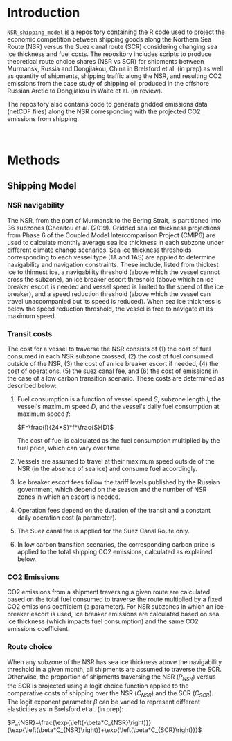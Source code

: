 <!-------------------------->
<!-------------------------->
# <a name="Introduction"></a>Introduction
<!-------------------------->
<!-------------------------->

`NSR_shipping_model` is a repository containing the R code used to project the economic competition between shipping goods along the Northern Sea Route (NSR) versus the Suez canal route (SCR) considering changing sea ice thickness and fuel costs. The repository includes scripts to produce theoretical route choice shares (NSR vs SCR) for shipments between Murmansk, Russia and Dongjiakou, China in Brelsford et al. (in prep) as well as quantity of shipments, shipping traffic along the NSR, and resulting CO2 emissions from the case study of shipping oil produced in the offshore Russian Arctic to Dongjiakou in Waite et al. (in review). 


The repository also contains code to generate gridded emissions data (netCDF files) along the NSR corresponding with the projected CO2 emissions from shipping.

<br>

<!-------------------------->
<!-------------------------->
# <a name="Methods"></a>Methods
<!-------------------------->
<!-------------------------->

## Shipping Model

### NSR navigability
The NSR, from the port of Murmansk to the Bering Strait, is partitioned into 36 subzones (Cheaitou et al. (2019). Gridded sea ice thickness projections from Phase 6 of the Coupled Model Intercomparison Project (CMIP6) are used to calculate monthly average sea ice thickness in each subzone under different climate change scenarios. Sea ice thickness thresholds corresponding to each vessel type (1A and 1AS) are applied to determine navigability and navigation constraints. These include, listed from thickest ice to thinnest ice, a navigability threshold (above which the vessel cannot cross the subzone), an ice breaker escort threshold (above which an ice breaker escort is needed and vessel speed is limited to the speed of the ice breaker), and a speed reduction threshold (above which the vessel can travel unaccompanied but its speed is reduced). When sea ice thickness is below the speed reduction threshold, the vessel is free to navigate at its maximum speed.

### Transit costs
The cost for a vessel to traverse the NSR consists of (1) the cost of fuel consumed in each NSR subzone crossed, (2) the cost of fuel consumed outside of the NSR, (3) the cost of an ice breaker escort if needed, (4) the cost of operations, (5) the suez canal fee, and (6) the cost of emissions in the case of a low carbon transition scenario. These costs are determined as described below:
1. Fuel consumption is a function of vessel speed $`S`$, subzone length $`l`$, the vessel's maximum speed $`D`$, and the vessel's daily fuel consumption at maximum speed $`f`$:
   
   $`F=\frac{l}{24*S}*f*\frac{S}{D}`$

   The cost of fuel is calculated as the fuel consumption multiplied by the fuel price, which can vary over time.
   
3. Vessels are assumed to travel at their maximum speed outside of the NSR (in the absence of sea ice) and consume fuel accordingly.
4. Ice breaker escort fees follow the tariff levels published by the Russian government, which depend on the season and the number of NSR zones in which an escort is needed.
5. Operation fees depend on the duration of the transit and a constant daily operation cost (a parameter).
6. The Suez canal fee is applied for the Suez Canal Route only.
7. In low carbon transition scenarios, the corresponding carbon price is applied to the total shipping CO2 emissions, calculated as explained below.

### CO2 Emissions
CO2 emissions from a shipment traversing a given route are calculated based on the total fuel consumed to traverse the route multiplied by a fixed CO2 emissions coefficient (a parameter). For NSR subzones in which an ice breaker escort is used, ice breaker emissions are calculated based on sea ice thickness (which impacts fuel consumption) and the same CO2 emissions coefficient.

### Route choice
When any subzone of the NSR has sea ice thickness above the navigability threshold in a given month, all shipments are assumed to traverse the SCR. Otherwise, the proportion of shipments traversing the NSR ($`P_{NSR}`$) versus the SCR is projected using a logit choice function applied to the comparative costs of shipping over the NSR ($`C_{NSR}`$) and the SCR ($`C_{SCR}`$). The logit exponent parameter $`\beta`$ can be varied to represent different elasticities as in Brelsford et al. (in prep):

$`P_{NSR}=\frac{\exp{\left(-\beta*C_{NSR}\right)}}{\exp{\left(\beta*C_{NSR}\right)}+\exp{\left(\beta*C_{SCR}\right)}}`$

